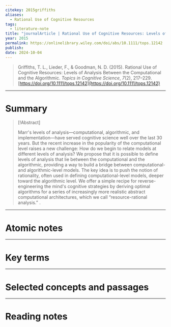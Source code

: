 ```yaml
---
citekey: 2015griffiths
aliases:
  - Rational Use of Cognitive Resources
tags:
  - literature-note
title: "journalArticle | Rational Use of Cognitive Resources: Levels of Analysis Between the Computational and the Algorithmic"
year: 2015
permalink: https://onlinelibrary.wiley.com/doi/abs/10.1111/tops.12142
publish:
date: 2024-10-04
---
```

> Griffiths, T. L., Lieder, F., & Goodman, N. D. (2015). Rational Use of Cognitive Resources: Levels of Analysis Between the Computational and the Algorithmic. _Topics in Cognitive Science_, _7_(2), 217–229. [https://doi.org/10.1111/tops.12142](https://doi.org/10.1111/tops.12142)

---

# Summary

> [!Abstract]
>
> Marr's levels of analysis—computational, algorithmic, and implementation—have served cognitive science well over the last 30 years. But the recent increase in the popularity of the computational level raises a new challenge: How do we begin to relate models at different levels of analysis? We propose that it is possible to define levels of analysis that lie between the computational and the algorithmic, providing a way to build a bridge between computational- and algorithmic-level models. The key idea is to push the notion of rationality, often used in defining computational-level models, deeper toward the algorithmic level. We offer a simple recipe for reverse-engineering the mind's cognitive strategies by deriving optimal algorithms for a series of increasingly more realistic abstract computational architectures, which we call “resource-rational analysis.”
>.


---

# Atomic notes

---

# Key terms

---

# Selected concepts and passages

---

# Reading notes

